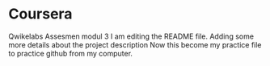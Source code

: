 # Coursera
Qwikelabs Assesmen modul 3
I am editing the README file. Adding some more details about the project description
Now this become my practice file to practice github from my computer.

